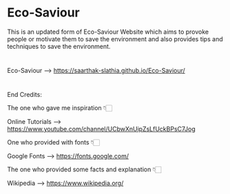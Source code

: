 # Eco-Saviour
This is an updated form of Eco-Saviour Website which aims to provoke people or motivate them to save the environment and also provides tips and techniques to save the environment.
#
Eco-Saviour --> https://saarthak-slathia.github.io/Eco-Saviour/
#
End Credits:

The one who gave me inspiration 👇🏻

Online Tutorials --> https://www.youtube.com/channel/UCbwXnUipZsLfUckBPsC7Jog

One who provided with fonts 👇🏻

Google Fonts --> https://fonts.google.com/

The one who provided some facts and explanation 👇🏻

Wikipedia --> https://www.wikipedia.org/
